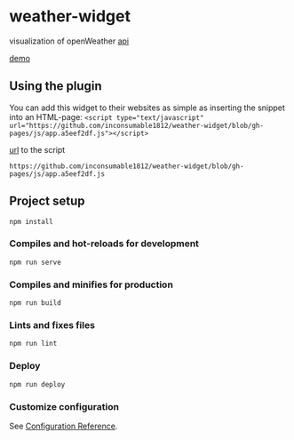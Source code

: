 # weather-widget

visualization of openWeather [api](https://openweathermap.org/api)

[demo](https://inconsumable1812.github.io/weather-widget/)

## Using the plugin

You can add this widget to their websites as simple as inserting the snippet into an HTML-page: `<script type="text/javascript" url="https://github.com/inconsumable1812/weather-widget/blob/gh-pages/js/app.a5eef2df.js"></script>`

[url](https://github.com/inconsumable1812/weather-widget/blob/gh-pages/js/app.a5eef2df.js) to the script

`https://github.com/inconsumable1812/weather-widget/blob/gh-pages/js/app.a5eef2df.js`

## Project setup

```
npm install
```

### Compiles and hot-reloads for development

```
npm run serve
```

### Compiles and minifies for production

```
npm run build
```

### Lints and fixes files

```
npm run lint
```

### Deploy

```
npm run deploy
```

### Customize configuration

See [Configuration Reference](https://cli.vuejs.org/config/).
